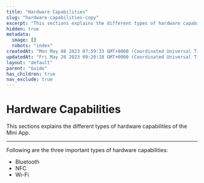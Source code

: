 ```yaml
---
title: "Hardware Capabilities"
slug: "hardware-capabilities-copy"
excerpt: "This sections explains the different types of hardware capabilities of the Mini App."
hidden: true
metadata: 
  image: []
  robots: "index"
createdAt: "Mon May 08 2023 07:59:33 GMT+0000 (Coordinated Universal Time)"
updatedAt: "Fri May 26 2023 09:20:18 GMT+0000 (Coordinated Universal Time)"
layout: "default"
parent: "Guide"
has_children: true
nav_exclude: true
---
```

# Hardware Capabilities 
This sections explains the different types of hardware capabilities of the Mini App.

***

Following are the three important types of hardware capabilities:

- Bluetooth
- NFC
- Wi-Fi
